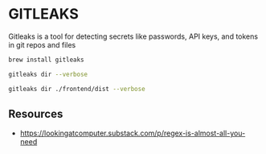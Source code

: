 # GITLEAKS

Gitleaks is a tool for detecting secrets like passwords, API keys, and tokens in git repos and files

```sh
brew install gitleaks

gitleaks dir --verbose

gitleaks dir ./frontend/dist --verbose
```

## Resources

* https://lookingatcomputer.substack.com/p/regex-is-almost-all-you-need